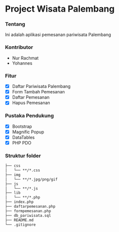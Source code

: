 # Project Wisata Palembang 

### Tentang
Ini adalah aplikasi pemesanan pariwisata Palembang

### Kontributor
- Nur Rachmat
- Yohannes

### Fitur
- [x] Daftar Pariwisata Palembang
- [x] Form Tambah Pemesanan
- [x] Daftar Pemesanan
- [x] Hapus Pemesanan

### Pustaka Pendukung
- [x] Bootstrap
- [x] Magnific Popup
- [x] DataTables
- [x] PHP PDO

### Struktur folder
```md
├── css
│   └── **/*.css
├── img
│   └── **/*.jpg/png/gif
├── js
│   └── **/*.js
├── lib
│   └── **/*.php
├── index.php
├── daftarpemesanan.php
├── formpemesanan.php
├── db_pariwisata.sql
├── README.md
└── .gitignore
```
